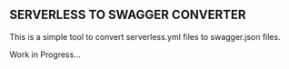 ## SERVERLESS TO SWAGGER CONVERTER

This is a simple tool to convert serverless.yml files to swagger.json files.

Work in Progress...